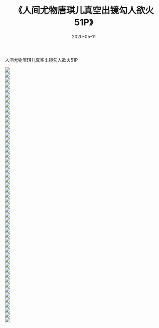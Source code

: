 ﻿---
layout: post
title:  《人间尤物唐琪儿真空出镜勾人欲火51P》
date:   2020-05-11
img: http://pic.660000.xyz/1:/性感/2020/人间尤物唐琪儿真空出镜勾人欲火51P/000.jpg
categories: [美女, 清纯, 唯美]
---

人间尤物唐琪儿真空出镜勾人欲火51P

  ![](http://pic.660000.xyz/1:/性感/2020/人间尤物唐琪儿真空出镜勾人欲火51P/001.jpg) <br> ![](http://pic.660000.xyz/1:/性感/2020/人间尤物唐琪儿真空出镜勾人欲火51P/002.jpg) <br> ![](http://pic.660000.xyz/1:/性感/2020/人间尤物唐琪儿真空出镜勾人欲火51P/003.jpg) <br> ![](http://pic.660000.xyz/1:/性感/2020/人间尤物唐琪儿真空出镜勾人欲火51P/004.jpg) <br> ![](http://pic.660000.xyz/1:/性感/2020/人间尤物唐琪儿真空出镜勾人欲火51P/005.jpg) <br> ![](http://pic.660000.xyz/1:/性感/2020/人间尤物唐琪儿真空出镜勾人欲火51P/006.jpg) <br> ![](http://pic.660000.xyz/1:/性感/2020/人间尤物唐琪儿真空出镜勾人欲火51P/007.jpg) <br> ![](http://pic.660000.xyz/1:/性感/2020/人间尤物唐琪儿真空出镜勾人欲火51P/008.jpg) <br> ![](http://pic.660000.xyz/1:/性感/2020/人间尤物唐琪儿真空出镜勾人欲火51P/009.jpg) <br> ![](http://pic.660000.xyz/1:/性感/2020/人间尤物唐琪儿真空出镜勾人欲火51P/010.jpg) <br> ![](http://pic.660000.xyz/1:/性感/2020/人间尤物唐琪儿真空出镜勾人欲火51P/011.jpg) <br> ![](http://pic.660000.xyz/1:/性感/2020/人间尤物唐琪儿真空出镜勾人欲火51P/012.jpg) <br> ![](http://pic.660000.xyz/1:/性感/2020/人间尤物唐琪儿真空出镜勾人欲火51P/013.jpg) <br> ![](http://pic.660000.xyz/1:/性感/2020/人间尤物唐琪儿真空出镜勾人欲火51P/014.jpg) <br> ![](http://pic.660000.xyz/1:/性感/2020/人间尤物唐琪儿真空出镜勾人欲火51P/015.jpg) <br> ![](http://pic.660000.xyz/1:/性感/2020/人间尤物唐琪儿真空出镜勾人欲火51P/016.jpg) <br> ![](http://pic.660000.xyz/1:/性感/2020/人间尤物唐琪儿真空出镜勾人欲火51P/017.jpg) <br> ![](http://pic.660000.xyz/1:/性感/2020/人间尤物唐琪儿真空出镜勾人欲火51P/018.jpg) <br> ![](http://pic.660000.xyz/1:/性感/2020/人间尤物唐琪儿真空出镜勾人欲火51P/019.jpg) <br> ![](http://pic.660000.xyz/1:/性感/2020/人间尤物唐琪儿真空出镜勾人欲火51P/020.jpg) <br> ![](http://pic.660000.xyz/1:/性感/2020/人间尤物唐琪儿真空出镜勾人欲火51P/021.jpg) <br> ![](http://pic.660000.xyz/1:/性感/2020/人间尤物唐琪儿真空出镜勾人欲火51P/022.jpg) <br> ![](http://pic.660000.xyz/1:/性感/2020/人间尤物唐琪儿真空出镜勾人欲火51P/023.jpg) <br> ![](http://pic.660000.xyz/1:/性感/2020/人间尤物唐琪儿真空出镜勾人欲火51P/024.jpg) <br> ![](http://pic.660000.xyz/1:/性感/2020/人间尤物唐琪儿真空出镜勾人欲火51P/025.jpg) <br> ![](http://pic.660000.xyz/1:/性感/2020/人间尤物唐琪儿真空出镜勾人欲火51P/026.jpg) <br> ![](http://pic.660000.xyz/1:/性感/2020/人间尤物唐琪儿真空出镜勾人欲火51P/027.jpg) <br> ![](http://pic.660000.xyz/1:/性感/2020/人间尤物唐琪儿真空出镜勾人欲火51P/028.jpg) <br> ![](http://pic.660000.xyz/1:/性感/2020/人间尤物唐琪儿真空出镜勾人欲火51P/029.jpg) <br> ![](http://pic.660000.xyz/1:/性感/2020/人间尤物唐琪儿真空出镜勾人欲火51P/030.jpg) <br> ![](http://pic.660000.xyz/1:/性感/2020/人间尤物唐琪儿真空出镜勾人欲火51P/031.jpg) <br> ![](http://pic.660000.xyz/1:/性感/2020/人间尤物唐琪儿真空出镜勾人欲火51P/032.jpg) <br> ![](http://pic.660000.xyz/1:/性感/2020/人间尤物唐琪儿真空出镜勾人欲火51P/033.jpg) <br> ![](http://pic.660000.xyz/1:/性感/2020/人间尤物唐琪儿真空出镜勾人欲火51P/034.jpg) <br> ![](http://pic.660000.xyz/1:/性感/2020/人间尤物唐琪儿真空出镜勾人欲火51P/035.jpg) <br> ![](http://pic.660000.xyz/1:/性感/2020/人间尤物唐琪儿真空出镜勾人欲火51P/036.jpg) <br> ![](http://pic.660000.xyz/1:/性感/2020/人间尤物唐琪儿真空出镜勾人欲火51P/037.jpg) <br> ![](http://pic.660000.xyz/1:/性感/2020/人间尤物唐琪儿真空出镜勾人欲火51P/038.jpg) <br> ![](http://pic.660000.xyz/1:/性感/2020/人间尤物唐琪儿真空出镜勾人欲火51P/039.jpg) <br> ![](http://pic.660000.xyz/1:/性感/2020/人间尤物唐琪儿真空出镜勾人欲火51P/040.jpg) <br> ![](http://pic.660000.xyz/1:/性感/2020/人间尤物唐琪儿真空出镜勾人欲火51P/041.jpg) <br> ![](http://pic.660000.xyz/1:/性感/2020/人间尤物唐琪儿真空出镜勾人欲火51P/042.jpg) <br> ![](http://pic.660000.xyz/1:/性感/2020/人间尤物唐琪儿真空出镜勾人欲火51P/043.jpg) <br> ![](http://pic.660000.xyz/1:/性感/2020/人间尤物唐琪儿真空出镜勾人欲火51P/044.jpg) <br> ![](http://pic.660000.xyz/1:/性感/2020/人间尤物唐琪儿真空出镜勾人欲火51P/045.jpg) <br> ![](http://pic.660000.xyz/1:/性感/2020/人间尤物唐琪儿真空出镜勾人欲火51P/046.jpg) <br> ![](http://pic.660000.xyz/1:/性感/2020/人间尤物唐琪儿真空出镜勾人欲火51P/047.jpg) <br> ![](http://pic.660000.xyz/1:/性感/2020/人间尤物唐琪儿真空出镜勾人欲火51P/048.jpg) <br> ![](http://pic.660000.xyz/1:/性感/2020/人间尤物唐琪儿真空出镜勾人欲火51P/049.jpg) <br> ![](http://pic.660000.xyz/1:/性感/2020/人间尤物唐琪儿真空出镜勾人欲火51P/050.jpg) <br> ![](http://pic.660000.xyz/1:/性感/2020/人间尤物唐琪儿真空出镜勾人欲火51P/051.jpg) <br>